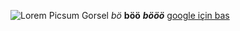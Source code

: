 ![Lorem Picsum Gorsel](https://picsum.photos/id/237/200/300)
*bö* **böö** ***bööö***
[google için bas](http://google.com)